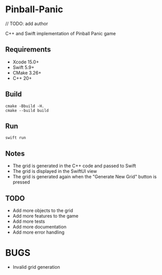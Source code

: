 # Pinball-Panic

// TODO: add author

C++ and Swift implementation of Pinball Panic game

## Requirements

- Xcode 15.0+
- Swift 5.9+
- CMake 3.26+
- C++ 20+

## Build

```
cmake -Bbuild -H.
cmake --build build
```

## Run

```
swift run
```

## Notes

- The grid is generated in the C++ code and passed to Swift
- The grid is displayed in the SwiftUI view
- The grid is generated again when the "Generate New Grid" button is pressed

## TODO

- Add more objects to the grid
- Add more features to the game
- Add more tests
- Add more documentation
- Add more error handling

# BUGS

- Invalid grid generation